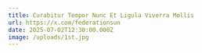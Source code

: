 ```yaml
---
title: Curabitur Tempor Nunc Et Ligula Viverra Mollis
url: https://x.com/federationsun
date: 2025-07-02T12:30:00.000Z
image: /uploads/1st.jpg
---
```

